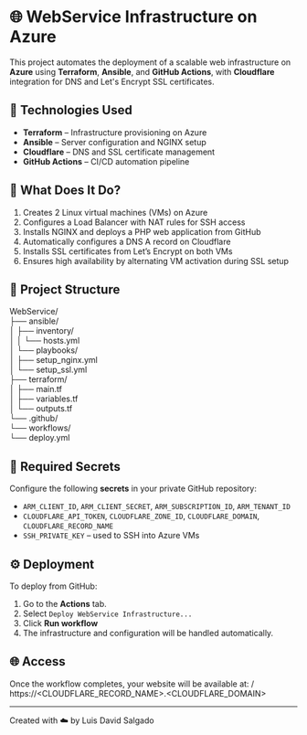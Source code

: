 # 🌐 WebService Infrastructure on Azure

This project automates the deployment of a scalable web infrastructure on **Azure** using **Terraform**, **Ansible**, and **GitHub Actions**, with **Cloudflare** integration for DNS and Let's Encrypt SSL certificates.

## 🧰 Technologies Used

- **Terraform** – Infrastructure provisioning on Azure
- **Ansible** – Server configuration and NGINX setup
- **Cloudflare** – DNS and SSL certificate management
- **GitHub Actions** – CI/CD automation pipeline

## 🚀 What Does It Do?

1. Creates 2 Linux virtual machines (VMs) on Azure
2. Configures a Load Balancer with NAT rules for SSH access
3. Installs NGINX and deploys a PHP web application from GitHub
4. Automatically configures a DNS A record on Cloudflare
5. Installs SSL certificates from Let’s Encrypt on both VMs
6. Ensures high availability by alternating VM activation during SSL setup

## 📁 Project Structure

WebService/ <br>
├── ansible/ <br>
│ ├── inventory/ <br>
│ │ └── hosts.yml <br>
│ └── playbooks/ <br>
│ ├── setup_nginx.yml <br>
│ └── setup_ssl.yml <br>
├── terraform/ <br>
│ ├── main.tf <br>
│ ├── variables.tf <br>
│ └── outputs.tf <br>
└── .github/ <br>
└── workflows/ <br>
└── deploy.yml <br>


## 🔐 Required Secrets

Configure the following **secrets** in your private GitHub repository:

- `ARM_CLIENT_ID`, `ARM_CLIENT_SECRET`, `ARM_SUBSCRIPTION_ID`, `ARM_TENANT_ID`
- `CLOUDFLARE_API_TOKEN`, `CLOUDFLARE_ZONE_ID`, `CLOUDFLARE_DOMAIN`, `CLOUDFLARE_RECORD_NAME`
- `SSH_PRIVATE_KEY` – used to SSH into Azure VMs

## ⚙️ Deployment

To deploy from GitHub:

1. Go to the **Actions** tab.
2. Select `Deploy WebService Infrastructure...`
3. Click **Run workflow**
4. The infrastructure and configuration will be handled automatically.

## 🌐 Access

Once the workflow completes, your website will be available at: / https://<CLOUDFLARE_RECORD_NAME>.<CLOUDFLARE_DOMAIN>


---

Created with ☁️ by Luis David Salgado
